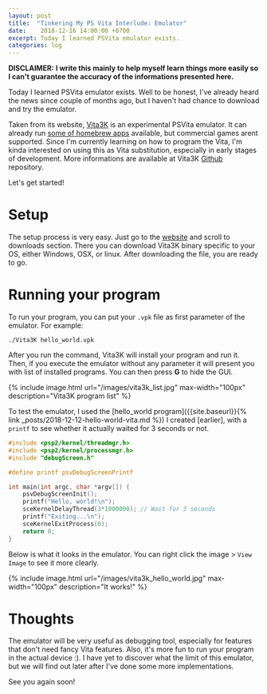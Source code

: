 ```yaml
---
layout: post
title:  "Tinkering My PS Vita Interlude: Emulator"
date:    2018-12-16 14:00:00 +0700
excerpt: Today I learned PSVita emulator exists. 
categories: log
---
```

**DISCLAIMER:**
**I write this mainly to help myself learn things more easily so I can't guarantee the accuracy of the informations presented here.**

Today I learned PSVita emulator exists. Well to be honest, I've already heard the news since couple of months ago, but I haven't had chance to download and try the emulator.

Taken from its website, [Vita3K](https://vita3k.org/) is an experimental PSVita emulator. It can already run [some of homebrew apps](https://vita3k.org/compatibility.html?lang=en) available, but commercial games arent supported. Since I'm currently learning on how to program the Vita, I'm kinda interested on using this as Vita substitution, especially in early stages of development. More informations are available at Vita3K [Github](https://github.com/Vita3K/Vita3K) repository.

Let's get started!

# Setup
The setup process is very easy. Just go to the [website](https://vita3k.org/) and scroll to downloads section. There you can download Vita3K binary specific to your OS, either Windows, OSX, or linux. After downloading the file, you are ready to go.  

# Running your program
To run your program, you can put your `.vpk` file as first parameter of the emulator. For example:

```
./Vita3K hello_world.vpk
```

After you run the command, Vita3K will install your program and run it. Then, if you execute the emulator without any parameter it will present you with list of installed programs. You can then press **G** to hide the GUI.

{% include image.html url="/images/vita3k_list.jpg" max-width="100px" description="Vita3K program list" %}

To test the emulator, I used the [hello_world program]({{site.baseurl}}{% link _posts/2018-12-12-hello-world-vita.md %}) I created [earlier], with a `printf` to see whether it actually waited for 3 seconds or not.

```c
#include <psp2/kernel/threadmgr.h>
#include <psp2/kernel/processmgr.h>
#include "debugScreen.h"

#define printf psvDebugScreenPrintf

int main(int argc, char *argv[]) {
    psvDebugScreenInit();
    printf("Hello, world!\n");
    sceKernelDelayThread(3*1000000); // Wait for 3 seconds
    printf("Exiting...\n");
    sceKernelExitProcess(0);
    return 0;
}
```

Below is what it looks in the emulator. You can right click the image > `View Image` to see it more clearly.

{% include image.html url="/images/vita3k_hello_world.jpg" max-width="100px" description="It works!" %}

# Thoughts
The emulator will be very useful as debugging tool, especially for features that don't need fancy Vita features. Also, it's more fun to run your program in the actual device :). I have yet to discover what the limit of this emulator, but we will find out later after I've done some more implementations.

See you again soon!
